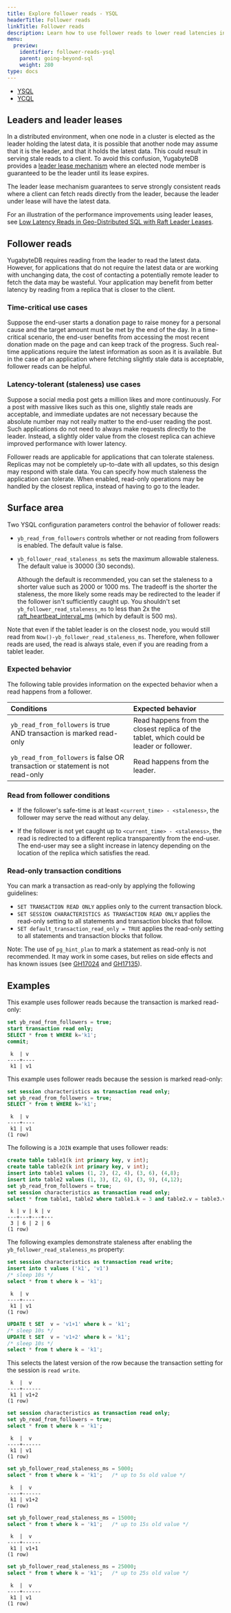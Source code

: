 ```yaml
---
title: Explore follower reads - YSQL
headerTitle: Follower reads
linkTitle: Follower reads
description: Learn how to use follower reads to lower read latencies in local YugabyteDB clusters in YSQL.
menu:
  preview:
    identifier: follower-reads-ysql
    parent: going-beyond-sql
    weight: 280
type: docs
---
```


<ul class="nav nav-tabs-alt nav-tabs-yb">
  <li >
    <a href="../follower-reads-ysql/" class="nav-link active">
      <i class="icon-postgres" aria-hidden="true"></i>YSQL</a>
  </li>

  <li >
    <a href="../follower-reads-ycql/" class="nav-link">
      <i class="icon-cassandra" aria-hidden="true"></i>YCQL</a>
  </li>
</ul>

## Leaders and leader leases

In a distributed environment, when one node in a cluster is elected as the leader holding the latest data, it is possible that another node may assume that it is the leader, and that it holds the latest data. This could result in serving stale reads to a client. To avoid this confusion, YugabyteDB provides a [leader lease mechanism](../../../../architecture/transactions/single-row-transactions/#leader-leases-reading-the-latest-data-in-case-of-a-network-partition) where an elected node member is guaranteed to be the leader until its lease expires.

The leader lease mechanism guarantees to serve strongly consistent reads where a client can fetch reads directly from the leader, because the leader under lease will have the latest data.

For an illustration of the performance improvements using leader leases, see [Low Latency Reads in Geo-Distributed SQL with Raft Leader Leases](https://www.yugabyte.com/blog/low-latency-reads-in-geo-distributed-sql-with-raft-leader-leases/).

## Follower reads

YugabyteDB requires reading from the leader to read the latest data. However, for applications that do not require the latest data or are working with unchanging data, the cost of contacting a potentially remote leader to fetch the data may be wasteful. Your application may benefit from better latency by reading from a replica that is closer to the client.

### Time-critical use cases

Suppose the end-user starts a donation page to raise money for a personal cause and the target amount must be met by the end of the day. In a time-critical scenario, the end-user benefits from accessing the most recent donation made on the page and can keep track of the progress. Such real-time applications require the latest information as soon as it is available. But in the case of an application where fetching slightly stale data is acceptable, follower reads can be helpful.

### Latency-tolerant (staleness) use cases

Suppose a social media post gets a million likes and more continuously. For a post with massive likes such as this one, slightly stale reads are acceptable, and immediate updates are not necessary because the absolute number may not really matter to the end-user reading the post. Such applications do not need to always make requests directly to the leader. Instead, a slightly older value from the closest replica can achieve improved performance with lower latency.

Follower reads are applicable for applications that can tolerate staleness. Replicas may not be completely up-to-date with all updates, so this design may respond with stale data. You can specify how much staleness the application can tolerate. When enabled, read-only operations may be handled by the closest replica, instead of having to go to the leader.

## Surface area

Two YSQL configuration parameters control the behavior of follower reads:

- `yb_read_from_followers` controls whether or not reading from followers is enabled. The default value is false.

- `yb_follower_read_staleness_ms` sets the maximum allowable staleness. The default value is 30000 (30 seconds).

  Although the default is recommended, you can set the staleness to a shorter value such as 2000 or 1000 ms. The tradeoff is the shorter the staleness, the more likely some reads may be redirected to the leader if the follower isn't sufficiently caught up. You shouldn't set `yb_follower_read_staleness_ms` to less than 2x the [raft_heartbeat_interval_ms](../../../../reference/configuration/yb-tserver/#raft-heartbeat-interval-ms) (which by default is 500 ms).

Note that even if the tablet leader is on the closest node, you would still read from `Now()-yb_follower_read_staleness_ms`. Therefore, when follower reads are used, the read is always stale, even if you are reading from a tablet leader.

### Expected behavior

The following table provides information on the expected behavior when a read happens from a follower.

| Conditions | Expected behavior |
| :--------- | :---------------- |
| `yb_read_from_followers` is true AND transaction is marked read-only | Read happens from the closest replica of the tablet, which could be leader or follower. |
| `yb_read_from_followers` is false OR transaction or statement is not read-only | Read happens from the leader. |

### Read from follower conditions

- If the follower's safe-time is at least `<current_time> - <staleness>`, the follower may serve the read without any delay.

- If the follower is not yet caught up to `<current_time> - <staleness>`, the read is redirected to a different replica transparently from the end-user. The end-user may see a slight increase in latency depending on the location of the replica which satisfies the read.

### Read-only transaction conditions

You can mark a transaction as read-only by applying the following guidelines:

- `SET TRANSACTION READ ONLY` applies only to the current transaction block.
- `SET SESSION CHARACTERISTICS AS TRANSACTION READ ONLY` applies the read-only setting to all statements and transaction blocks that follow.
- `SET default_transaction_read_only = TRUE` applies the read-only setting to all statements and transaction blocks that follow.

Note: The use of `pg_hint_plan` to mark a statement as read-only is not recommended. It may work in some cases, but relies on side effects and has known issues (see [GH17024](https://github.com/yugabyte/yugabyte-db/issues/17024) and  [GH17135](https://github.com/yugabyte/yugabyte-db/issues/17135)).

## Examples

This example uses follower reads because the transaction is marked read-only:

```sql
set yb_read_from_followers = true;
start transaction read only;
SELECT * from t WHERE k='k1';
commit;
```

```output
 k  | v
----+----
 k1 | v1
```

This example uses follower reads because the session is marked read-only:

```sql
set session characteristics as transaction read only;
set yb_read_from_followers = true;
SELECT * from t WHERE k='k1';
```

```output
 k  | v
----+----
 k1 | v1
(1 row)
```

The following is a `JOIN` example that uses follower reads:

```sql
create table table1(k int primary key, v int);
create table table2(k int primary key, v int);
insert into table1 values (1, 2), (2, 4), (3, 6), (4,8);
insert into table2 values (1, 3), (2, 6), (3, 9), (4,12);
set yb_read_from_followers = true;
set session characteristics as transaction read only;
select * from table1, table2 where table1.k = 3 and table2.v = table3.v;
```

```output
 k | v | k | v
---+---+---+---
 3 | 6 | 2 | 6
(1 row)
```

The following examples demonstrate staleness after enabling the `yb_follower_read_staleness_ms` property:

```sql
set session characteristics as transaction read write;
insert into t values ('k1', 'v1')
/* sleep 10s */
select * from t where k = 'k1';
```

```output
 k  | v
----+----
 k1 | v1
(1 row)
```

```sql
UPDATE t SET  v = 'v1+1' where k = 'k1';
/* sleep 10s */
UPDATE t SET  v = 'v1+2' where k = 'k1';
/* sleep 10s */
select * from t where k = 'k1';
```

This selects the latest version of the row because the transaction setting for the session is `read write`.

```output
 k  |  v
----+------
 k1 | v1+2
(1 row)
```

```sql
set session characteristics as transaction read only;
set yb_read_from_followers = true;
select * from t where k = 'k1';
```

```output
 k  |  v
----+------
 k1 | v1
(1 row)
```

```sql
set yb_follower_read_staleness_ms = 5000;
select * from t where k = 'k1';   /* up to 5s old value */
```

```output
 k  |  v
----+------
 k1 | v1+2
(1 row)
```

```sql
set yb_follower_read_staleness_ms = 15000;
select * from t where k = 'k1';   /* up to 15s old value */
```

```output
 k  |  v
----+------
 k1 | v1+1
(1 row)
```

```sql
set yb_follower_read_staleness_ms = 25000;
select * from t where k = 'k1';   /* up to 25s old value */
```

```output
 k  |  v
----+------
 k1 | v1
(1 row)
```
